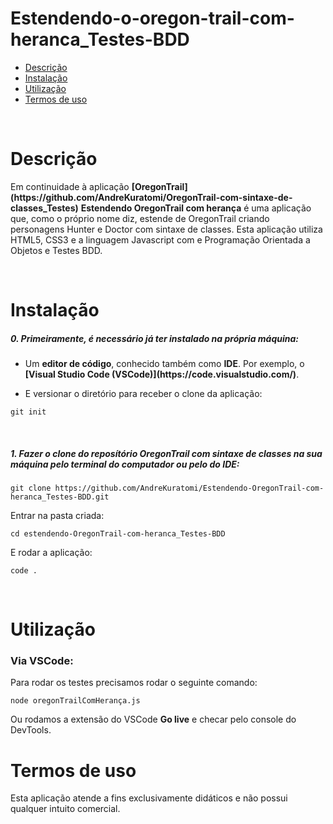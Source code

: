 # Estendendo-o-oregon-trail-com-heranca_Testes-BDD

- [Descrição](#descrição)
- [Instalação](#instalação)
- [Utilização](#utilização)
- [Termos de uso](#termos-de-uso)

<br>

# Descrição

<p>Em continuidade à aplicação <b>[OregonTrail](https://github.com/AndreKuratomi/OregonTrail-com-sintaxe-de-classes_Testes)</b> <strong>Estendendo OregonTrail com herança</strong> é uma aplicação que, como o próprio nome diz, estende de OregonTrail criando personagens Hunter e Doctor com sintaxe de classes. Esta aplicação utiliza HTML5, CSS3 e a linguagem Javascript com e Programação Orientada a Objetos e Testes BDD.</p>
<br>

# Instalação

<h5>0. Primeiramente, é necessário já ter instalado na própria máquina:</h5>

- <p> Um <b>editor de código</b>, conhecido também como <b>IDE</b>. Por exemplo, o <b>[Visual Studio Code (VSCode)](https://code.visualstudio.com/)</b>.</p>

- <p> E versionar o diretório para receber o clone da aplicação:</p>

```
git init
```

<br>
<h5>1. Fazer o clone do reposítório <strong>OregonTrail com sintaxe de classes</strong> na sua máquina pelo terminal do computador ou pelo do IDE:</h5>

```
git clone https://github.com/AndreKuratomi/Estendendo-OregonTrail-com-heranca_Testes-BDD.git
```

<p>Entrar na pasta criada:</p>

```
cd estendendo-OregonTrail-com-heranca_Testes-BDD
```

<p>E rodar a aplicação:</p>

```
code .
```

<br>


# Utilização


<h3>Via VSCode:</h3>

<p>Para rodar os testes precisamos rodar o seguinte comando:</p>

```
node oregonTrailComHerança.js
```

<p>Ou rodamos a extensão do VSCode <b>Go live</b> e checar pelo console do DevTools.</p>

# Termos de uso

<p>Esta aplicação atende a fins exclusivamente didáticos e não possui qualquer intuito comercial.</p>
